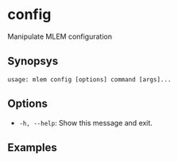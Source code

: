 # config

Manipulate MLEM configuration

## Synopsys


```usage
usage: mlem config [options] command [args]...
```

## Options

- `-h, --help`: Show this message and exit.

## Examples